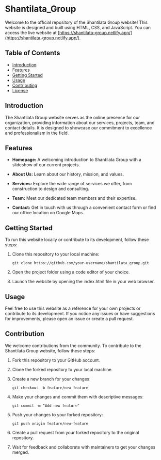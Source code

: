 # Shantilata_Group

Welcome to the official repository of the Shantilata Group website! This website is designed and built using HTML, CSS, and JavaScript. You can access the live website at [https://shantilata-group.netlify.app/](https://shantilata-group.netlify.app/).

## Table of Contents

- [Introduction](#introduction)
- [Features](#features)
- [Getting Started](#getting-started)
- [Usage](#usage)
- [Contributing](#contributing)
- [License](#license)

## Introduction

The Shantilata Group website serves as the online presence for our organization, providing information about our services, projects, team, and contact details. It is designed to showcase our commitment to excellence and professionalism in the field.

## Features

- **Homepage:** A welcoming introduction to Shantilata Group with a slideshow of our current projects.

- **About Us:** Learn about our history, mission, and values.

- **Services:** Explore the wide range of services we offer, from construction to design and consulting.

- **Team:** Meet our dedicated team members and their expertise.

- **Contact:** Get in touch with us through a convenient contact form or find our office location on Google Maps.

## Getting Started

To run this website locally or contribute to its development, follow these steps:

1. Clone this repository to your local machine:

   ```
   git clone https://github.com/your-username/shantilata_group.git
   ```
2. Open the project folder using a code editor of your choice.

3. Launch the website by opening the index.html file in your web browser.

## Usage

Feel free to use this website as a reference for your own projects or contribute to its development. If you notice any issues or have suggestions for improvements, please open an issue or create a pull request.

## Contribution

We welcome contributions from the community. To contribute to the Shantilata Group website, follow these steps:

1. Fork this repository to your GitHub account.

2. Clone the forked repository to your local machine.

3. Create a new branch for your changes:
   ```
   git checkout -b feature/new-feature
   ```
4. Make your changes and commit them with descriptive messages:

   ```
   git commit -m "Add new feature"
   ```
5. Push your changes to your forked repository:

   ```
   git push origin feature/new-feature
   ```
6. Create a pull request from your forked repository to the original repository.

7. Wait for feedback and collaborate with maintainers to get your changes merged.

